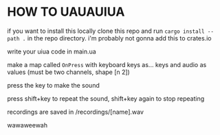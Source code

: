 # HOW TO UAUAUIUA

if you want to install this locally clone this repo and run `cargo install --path .` in the repo directory. i'm probably not gonna add this to crates.io

write your uiua code in main.ua

make a map called `OnPress` with keyboard keys as... keys and audio as values (must be two channels, shape [n 2])

press the key to make the sound

press shift+key to repeat the sound, shift+key again to stop repeating

recordings are saved in /recordings/[name].wav

wawaweewah

